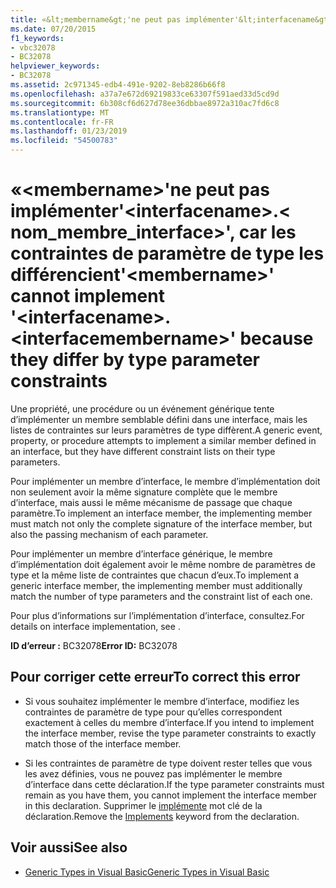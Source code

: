 ```yaml
---
title: «&lt;membername&gt;'ne peut pas implémenter'&lt;interfacename&gt;.&lt; nom_membre_interface&gt;', car les contraintes de paramètre de type les différencient
ms.date: 07/20/2015
f1_keywords:
- vbc32078
- BC32078
helpviewer_keywords:
- BC32078
ms.assetid: 2c971345-edb4-491e-9202-8eb8286b66f8
ms.openlocfilehash: a37a7e672d69219833ce63307f591aed33d5cd9d
ms.sourcegitcommit: 6b308cf6d627d78ee36dbbae8972a310ac7fd6c8
ms.translationtype: MT
ms.contentlocale: fr-FR
ms.lasthandoff: 01/23/2019
ms.locfileid: "54500783"
---
```

# <a name="ltmembernamegt-cannot-implement-ltinterfacenamegtltinterfacemembernamegt-because-they-differ-by-type-parameter-constraints"></a><span data-ttu-id="f5191-102">«&lt;membername&gt;'ne peut pas implémenter'&lt;interfacename&gt;.&lt; nom_membre_interface&gt;', car les contraintes de paramètre de type les différencient</span><span class="sxs-lookup"><span data-stu-id="f5191-102">'&lt;membername&gt;' cannot implement '&lt;interfacename&gt;.&lt;interfacemembername&gt;' because they differ by type parameter constraints</span></span>
<span data-ttu-id="f5191-103">Une propriété, une procédure ou un événement générique tente d’implémenter un membre semblable défini dans une interface, mais les listes de contraintes sur leurs paramètres de type diffèrent.</span><span class="sxs-lookup"><span data-stu-id="f5191-103">A generic event, property, or procedure attempts to implement a similar member defined in an interface, but they have different constraint lists on their type parameters.</span></span>  
  
 <span data-ttu-id="f5191-104">Pour implémenter un membre d’interface, le membre d’implémentation doit non seulement avoir la même signature complète que le membre d’interface, mais aussi le même mécanisme de passage que chaque paramètre.</span><span class="sxs-lookup"><span data-stu-id="f5191-104">To implement an interface member, the implementing member must match not only the complete signature of the interface member, but also the passing mechanism of each parameter.</span></span>  
  
 <span data-ttu-id="f5191-105">Pour implémenter un membre d’interface générique, le membre d’implémentation doit également avoir le même nombre de paramètres de type et la même liste de contraintes que chacun d’eux.</span><span class="sxs-lookup"><span data-stu-id="f5191-105">To implement a generic interface member, the implementing member must additionally match the number of type parameters and the constraint list of each one.</span></span>  
  
 <span data-ttu-id="f5191-106">Pour plus d’informations sur l’implémentation d’interface, consultez.</span><span class="sxs-lookup"><span data-stu-id="f5191-106">For details on interface implementation, see .</span></span>  
  
 <span data-ttu-id="f5191-107">**ID d’erreur :** BC32078</span><span class="sxs-lookup"><span data-stu-id="f5191-107">**Error ID:** BC32078</span></span>  
  
## <a name="to-correct-this-error"></a><span data-ttu-id="f5191-108">Pour corriger cette erreur</span><span class="sxs-lookup"><span data-stu-id="f5191-108">To correct this error</span></span>  
  
-   <span data-ttu-id="f5191-109">Si vous souhaitez implémenter le membre d’interface, modifiez les contraintes de paramètre de type pour qu’elles correspondent exactement à celles du membre d’interface.</span><span class="sxs-lookup"><span data-stu-id="f5191-109">If you intend to implement the interface member, revise the type parameter constraints to exactly match those of the interface member.</span></span>  
  
-   <span data-ttu-id="f5191-110">Si les contraintes de paramètre de type doivent rester telles que vous les avez définies, vous ne pouvez pas implémenter le membre d’interface dans cette déclaration.</span><span class="sxs-lookup"><span data-stu-id="f5191-110">If the type parameter constraints must remain as you have them, you cannot implement the interface member in this declaration.</span></span> <span data-ttu-id="f5191-111">Supprimer le [implémente](../../visual-basic/language-reference/statements/implements-clause.md) mot clé de la déclaration.</span><span class="sxs-lookup"><span data-stu-id="f5191-111">Remove the [Implements](../../visual-basic/language-reference/statements/implements-clause.md) keyword from the declaration.</span></span>  
  
## <a name="see-also"></a><span data-ttu-id="f5191-112">Voir aussi</span><span class="sxs-lookup"><span data-stu-id="f5191-112">See also</span></span>
- [<span data-ttu-id="f5191-113">Generic Types in Visual Basic</span><span class="sxs-lookup"><span data-stu-id="f5191-113">Generic Types in Visual Basic</span></span>](../../visual-basic/programming-guide/language-features/data-types/generic-types.md)


